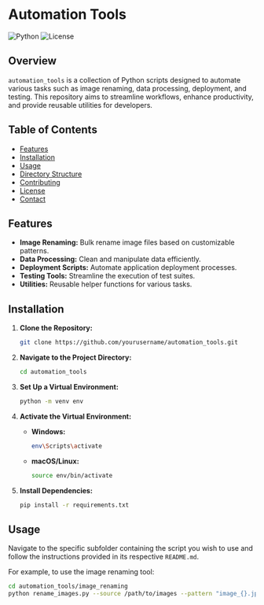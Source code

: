 # Automation Tools

![Python](https://img.shields.io/badge/Python-3.8%2B-blue)
![License](https://img.shields.io/badge/License-MIT-green)

## Overview

`automation_tools` is a collection of Python scripts designed to automate various tasks such as image renaming, data processing, deployment, and testing. This repository aims to streamline workflows, enhance productivity, and provide reusable utilities for developers.

## Table of Contents

- [Features](#features)
- [Installation](#installation)
- [Usage](#usage)
- [Directory Structure](#directory-structure)
- [Contributing](#contributing)
- [License](#license)
- [Contact](#contact)

## Features

- **Image Renaming:** Bulk rename image files based on customizable patterns.
- **Data Processing:** Clean and manipulate data efficiently.
- **Deployment Scripts:** Automate application deployment processes.
- **Testing Tools:** Streamline the execution of test suites.
- **Utilities:** Reusable helper functions for various tasks.

## Installation

1. **Clone the Repository:**

    ```bash
    git clone https://github.com/yourusername/automation_tools.git
    ```

2. **Navigate to the Project Directory:**

    ```bash
    cd automation_tools
    ```

3. **Set Up a Virtual Environment:**

    ```bash
    python -m venv env
    ```

4. **Activate the Virtual Environment:**

    - **Windows:**
        ```bash
        env\Scripts\activate
        ```
    - **macOS/Linux:**
        ```bash
        source env/bin/activate
        ```

5. **Install Dependencies:**

    ```bash
    pip install -r requirements.txt
    ```

## Usage

Navigate to the specific subfolder containing the script you wish to use and follow the instructions provided in its respective `README.md`.

For example, to use the image renaming tool:

```bash
cd automation_tools/image_renaming
python rename_images.py --source /path/to/images --pattern "image_{}.jpg"
